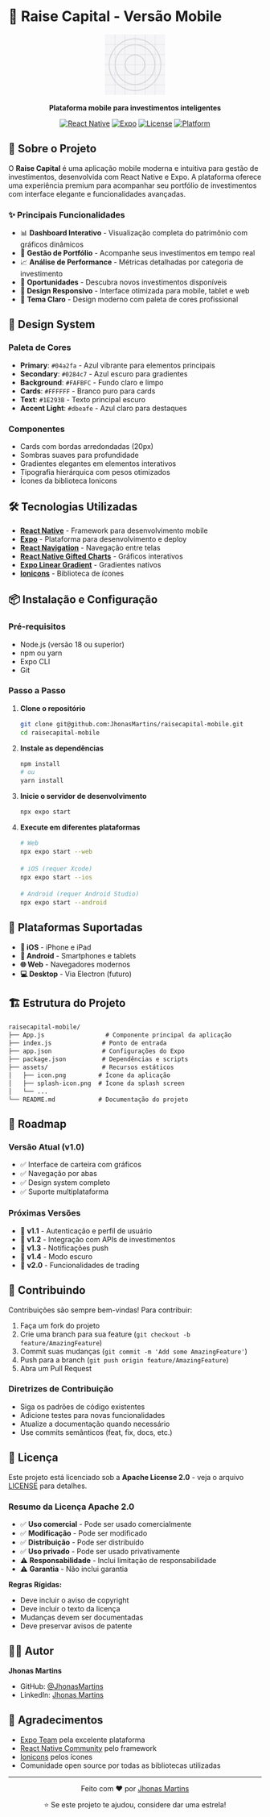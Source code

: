 # 📱 Raise Capital - Versão Mobile

<div align="center">
  <img src="./assets/icon.png" alt="Raise Capital Logo" width="120" height="120">
  
  <p><strong>Plataforma mobile para investimentos inteligentes</strong></p>
  
  [![React Native](https://img.shields.io/badge/React%20Native-0.74-blue.svg)](https://reactnative.dev/)
  [![Expo](https://img.shields.io/badge/Expo-51.0-black.svg)](https://expo.dev/)
  [![License](https://img.shields.io/badge/License-Apache%202.0-blue.svg)](./LICENSE)
  [![Platform](https://img.shields.io/badge/Platform-iOS%20%7C%20Android%20%7C%20Web-lightgrey.svg)](https://expo.dev/)
</div>

## 🚀 Sobre o Projeto

O **Raise Capital** é uma aplicação mobile moderna e intuitiva para gestão de investimentos, desenvolvida com React Native e Expo. A plataforma oferece uma experiência premium para acompanhar seu portfólio de investimentos com interface elegante e funcionalidades avançadas.

### ✨ Principais Funcionalidades

- 📊 **Dashboard Interativo** - Visualização completa do patrimônio com gráficos dinâmicos
- 💼 **Gestão de Portfólio** - Acompanhe seus investimentos em tempo real
- 📈 **Análise de Performance** - Métricas detalhadas por categoria de investimento
- 🎯 **Oportunidades** - Descubra novos investimentos disponíveis
- 📱 **Design Responsivo** - Interface otimizada para mobile, tablet e web
- 🌙 **Tema Claro** - Design moderno com paleta de cores profissional

## 🎨 Design System

### Paleta de Cores
- **Primary**: `#04a2fa` - Azul vibrante para elementos principais
- **Secondary**: `#0284c7` - Azul escuro para gradientes
- **Background**: `#FAFBFC` - Fundo claro e limpo
- **Cards**: `#FFFFFF` - Branco puro para cards
- **Text**: `#1E293B` - Texto principal escuro
- **Accent Light**: `#dbeafe` - Azul claro para destaques

### Componentes
- Cards com bordas arredondadas (20px)
- Sombras suaves para profundidade
- Gradientes elegantes em elementos interativos
- Tipografia hierárquica com pesos otimizados
- Ícones da biblioteca Ionicons

## 🛠️ Tecnologias Utilizadas

- **[React Native](https://reactnative.dev/)** - Framework para desenvolvimento mobile
- **[Expo](https://expo.dev/)** - Plataforma para desenvolvimento e deploy
- **[React Navigation](https://reactnavigation.org/)** - Navegação entre telas
- **[React Native Gifted Charts](https://github.com/Abhinandan-Kushwaha/react-native-gifted-charts)** - Gráficos interativos
- **[Expo Linear Gradient](https://docs.expo.dev/versions/latest/sdk/linear-gradient/)** - Gradientes nativos
- **[Ionicons](https://ionic.io/ionicons)** - Biblioteca de ícones

## 📦 Instalação e Configuração

### Pré-requisitos

- Node.js (versão 18 ou superior)
- npm ou yarn
- Expo CLI
- Git

### Passo a Passo

1. **Clone o repositório**
   ```bash
   git clone git@github.com:JhonasMartins/raisecapital-mobile.git
   cd raisecapital-mobile
   ```

2. **Instale as dependências**
   ```bash
   npm install
   # ou
   yarn install
   ```

3. **Inicie o servidor de desenvolvimento**
   ```bash
   npx expo start
   ```

4. **Execute em diferentes plataformas**
   ```bash
   # Web
   npx expo start --web
   
   # iOS (requer Xcode)
   npx expo start --ios
   
   # Android (requer Android Studio)
   npx expo start --android
   ```

## 📱 Plataformas Suportadas

- **📱 iOS** - iPhone e iPad
- **🤖 Android** - Smartphones e tablets
- **🌐 Web** - Navegadores modernos
- **💻 Desktop** - Via Electron (futuro)

## 🏗️ Estrutura do Projeto

```
raisecapital-mobile/
├── App.js                 # Componente principal da aplicação
├── index.js              # Ponto de entrada
├── app.json              # Configurações do Expo
├── package.json          # Dependências e scripts
├── assets/               # Recursos estáticos
│   ├── icon.png         # Ícone da aplicação
│   ├── splash-icon.png  # Ícone da splash screen
│   └── ...
└── README.md            # Documentação do projeto
```

## 🎯 Roadmap

### Versão Atual (v1.0)
- ✅ Interface de carteira com gráficos
- ✅ Navegação por abas
- ✅ Design system completo
- ✅ Suporte multiplataforma

### Próximas Versões
- 🔄 **v1.1** - Autenticação e perfil de usuário
- 🔄 **v1.2** - Integração com APIs de investimentos
- 🔄 **v1.3** - Notificações push
- 🔄 **v1.4** - Modo escuro
- 🔄 **v2.0** - Funcionalidades de trading

## 🤝 Contribuindo

Contribuições são sempre bem-vindas! Para contribuir:

1. Faça um fork do projeto
2. Crie uma branch para sua feature (`git checkout -b feature/AmazingFeature`)
3. Commit suas mudanças (`git commit -m 'Add some AmazingFeature'`)
4. Push para a branch (`git push origin feature/AmazingFeature`)
5. Abra um Pull Request

### Diretrizes de Contribuição

- Siga os padrões de código existentes
- Adicione testes para novas funcionalidades
- Atualize a documentação quando necessário
- Use commits semânticos (feat, fix, docs, etc.)

## 📄 Licença

Este projeto está licenciado sob a **Apache License 2.0** - veja o arquivo [LICENSE](./LICENSE) para detalhes.

### Resumo da Licença Apache 2.0

- ✅ **Uso comercial** - Pode ser usado comercialmente
- ✅ **Modificação** - Pode ser modificado
- ✅ **Distribuição** - Pode ser distribuído
- ✅ **Uso privado** - Pode ser usado privativamente
- ⚠️ **Responsabilidade** - Inclui limitação de responsabilidade
- ⚠️ **Garantia** - Não inclui garantia

**Regras Rígidas:**
- Deve incluir o aviso de copyright
- Deve incluir o texto da licença
- Mudanças devem ser documentadas
- Deve preservar avisos de patente

## 👨‍💻 Autor

**Jhonas Martins**
- GitHub: [@JhonasMartins](https://github.com/JhonasMartins)
- LinkedIn: [Jhonas Martins](https://linkedin.com/in/jhonasmartins)

## 🙏 Agradecimentos

- [Expo Team](https://expo.dev/) pela excelente plataforma
- [React Native Community](https://reactnative.dev/) pelo framework
- [Ionicons](https://ionic.io/ionicons) pelos ícones
- Comunidade open source por todas as bibliotecas utilizadas

---

<div align="center">
  <p>Feito com ❤️ por <a href="https://github.com/JhonasMartins">Jhonas Martins</a></p>
  <p>⭐ Se este projeto te ajudou, considere dar uma estrela!</p>
</div>